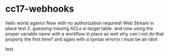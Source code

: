 # cc17-webhooks
hello world again\n
Now with no authorization required!
Web Stream in place
test 2.  guessing missing ACLs in target table.
and now using the proper variable name
with a workflow in place as well
why can I not do that properly the first time?
and again with a syntax error\n
I must be an idiot


test
